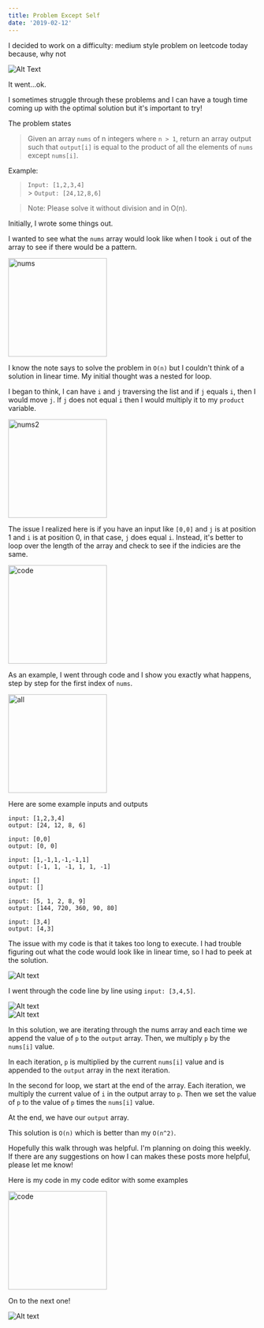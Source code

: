 ```yaml
---
title: Problem Except Self
date: '2019-02-12'
---
```


I decided to work on a difficulty: medium style problem on leetcode today because, why not

![Alt Text](https://media.giphy.com/media/26gR0t9sNVrbVEhPO/giphy.gif)

It went...ok.

I sometimes struggle through these problems and I can have a tough time coming up with the optimal solution but it's important to try!

The problem states

> Given an array `nums` of n integers where `n > 1`, return an array output such that `output[i]` is equal to the product of all the elements of `nums` except `nums[i]`.

Example:

> `Input: [1,2,3,4]` </br> > `Output: [24,12,8,6]`

> Note: Please solve it without division and in O(n).

Initially, I wrote some things out.

I wanted to see what the `nums` array would look like when I took `i` out of the array to see if there would be a pattern.

<img src="nums.png" alt="nums" width="200" height="200"/>

I know the note says to solve the problem in `O(n)` but I couldn't think of a solution in linear time. My initial thought was a nested for loop.

I began to think, I can have `i` and `j` traversing the list and if `j` equals `i`, then I would move `j`. If `j` does not equal `i` then I would multiply it to my `product` variable.

<img src="nums2.png" alt="nums2" width="200" height="200"/>

The issue I realized here is if you have an input like `[0,0]` and `j` is at position 1 and `i` is at position 0, in that case, `j` does equal `i`. Instead, it's better to loop over the length of the array and check to see if the indicies are the same.

<img src="code.png" alt="code" width="200" height="200"/>

As an example, I went through code and I show you exactly what happens, step by step for the first index of `nums`.

<img src="all.png" alt="all" width="200" height="200"/>

Here are some example inputs and outputs

`input: [1,2,3,4]`</br>
`output: [24, 12, 8, 6]`

`input: [0,0]`</br>
`output: [0, 0]`

`input: [1,-1,1,-1,-1,1]`</br>
`output: [-1, 1, -1, 1, 1, -1]`

`input: []`</br>
`output: []`

`input: [5, 1, 2, 8, 9]`</br>
`output: [144, 720, 360, 90, 80]`

`input: [3,4]`</br>
`output: [4,3]`

The issue with my code is that it takes too long to execute. I had trouble figuring out what the code would look like in linear time, so I had to peek at the solution.

![Alt text](newcode.png)

I went through the code line by line using `input: [3,4,5]`.

![Alt text](iteration1.png)</br>
![Alt text](iteration2.png)

In this solution, we are iterating through the nums array and each time we append the value of `p` to the `output` array. Then, we multiply `p` by the `nums[i]` value.

In each iteration, `p` is multiplied by the current `nums[i]` value and is appended to the `output` array in the next iteration.

In the second for loop, we start at the end of the array. Each iteration, we multiply the current value of `i` in the output array to `p`. Then we set the value of `p` to the value of `p` times the `nums[i]` value.

At the end, we have our `output` array.

This solution is `O(n)` which is better than my `O(n^2)`.

Hopefully this walk through was helpful. I'm planning on doing this weekly. If there are any suggestions on how I can makes these posts more helpful, please let me know!

Here is my code in my code editor with some examples

<img src="actualcode.png" alt="code" width="200" height="200"/>

</br>

On to the next one!

![Alt text](https://media.giphy.com/media/8m4R4pvViWtRzbloJ1/giphy.gif)
